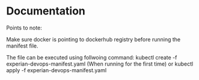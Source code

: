 # Documentation
Points to note:

Make sure docker is pointing to dockerhub registry before running the manifest file.

The file can be executed using follwoing command:
kubectl create -f experian-devops-manifest.yaml (When running for the first time)
or 
kubectl apply -f experian-devops-manifest.yaml
